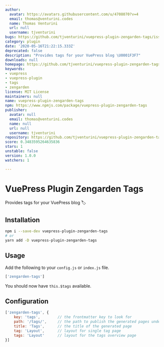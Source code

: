 ```yaml
---
author:
  avatar: https://avatars.githubusercontent.com/u/4708070?v=4
  email: thomas@venturini.codes
  name: Thomas Venturini
  url: null
  username: tjventurini
bugs: https://github.com/tjventurini/vuepress-plugin-zengarden-tags/issues
category: plugin
date: '2020-05-16T21:22:15.333Z'
deprecated: false
description: "Provides tags for your VuePress blog \U0001F3F7"
downloads: null
homepage: https://github.com/tjventurini/vuepress-plugin-zengarden-tags#readme
keywords:
- vuepress
- vuepress-plugin
- tags
- zengarden
license: MIT License
maintainers: null
name: vuepress-plugin-zengarden-tags
npm: https://www.npmjs.com/package/vuepress-plugin-zengarden-tags
publisher:
  avatar: null
  email: thomas@venturini.codes
  name: null
  url: null
  username: tjventurini
repository: https://github.com/tjventurini/vuepress-plugin-zengarden-tags
score: 0.3483595264635836
stars: 1
unstable: false
version: 1.0.0
watchers: 1

---
```


# VuePress Plugin Zengarden Tags

Provides tags for your VuePress blog 🏷

## Installation

```bash
npm i --save-dev vuepress-plugin-zengarden-tags
# or
yarn add -D vuepress-plugin-zengarden-tags
```

## Usage

Add the following to your `config.js` or `index.js` file.

```javascript
['zengarden-tags']
```

You should now have `this.$tags` available.

## Configuration

```javascript
['zengarden-tags', {
    key: 'tags',        // the frontmatter key to look for
    path: '/tags/',     // the path to publish the generated pages under
    title: 'Tags',      // the title of the generated page
    tag: 'Layout',      // layout for single tag page
    tags: 'Layout'      // layout for the tags overview page
}]
```



